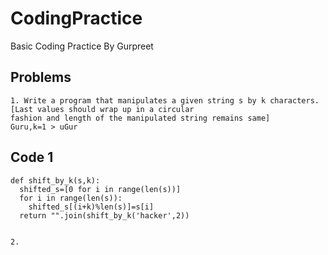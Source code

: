 # CodingPractice
Basic Coding Practice By Gurpreet
## Problems

```
1. Write a program that manipulates a given string s by k characters.[Last values should wrap up in a circular
fashion and length of the manipulated string remains same]
Guru,k=1 > uGur
```
## Code 1
```
def shift_by_k(s,k):
  shifted_s=[0 for i in range(len(s))]
  for i in range(len(s)):
    shifted_s[(i+k)%len(s)]=s[i]
  return "".join(shift_by_k('hacker',2))
  
```
```
2.
